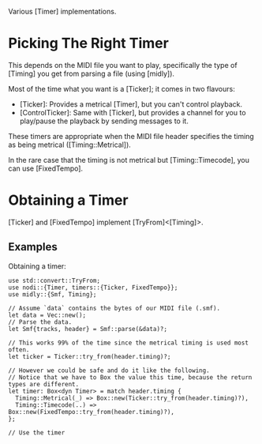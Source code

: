 Various [Timer] implementations.

# Picking The Right Timer
This depends on the MIDI file you want to play, specifically the type of
[Timing] you get from parsing a file (using [midly]).

Most of the time what you want is a [Ticker]; it comes in two flavours:
- [Ticker]: Provides a metrical [Timer], but you can't control playback.
- [ControlTicker]: Same with [Ticker], but provides a channel for you to play/pause the playback by sending messages to it.

These timers are appropriate when the MIDI file header specifies the timing as being metrical ([Timing::Metrical]).

In the rare case that the timing is not metrical but [Timing::Timecode], you can use [FixedTempo].

# Obtaining a Timer
[Ticker] and [FixedTempo] implement [TryFrom]\<[Timing]\>.

## Examples
Obtaining a timer:

```ignore
use std::convert::TryFrom;
use nodi::{Timer, timers::{Ticker, FixedTempo}};
use midly::{Smf, Timing};

// Assume `data` contains the bytes of our MIDI file (.smf).
let data = Vec::new();
// Parse the data.
let Smf{tracks, header} = Smf::parse(&data)?;

// This works 99% of the time since the metrical timing is used most often.
let ticker = Ticker::try_from(header.timing)?;

// However we could be safe and do it like the following.
// Notice that we have to Box the value this time, because the return types are different.
let timer: Box<dyn Timer> = match header.timing {
  Timing::Metrical(_) => Box::new(Ticker::try_from(header.timing)?),
  Timing::Timecode(..) => Box::new(FixedTempo::try_from(header.timing)?),
};

// Use the timer
```